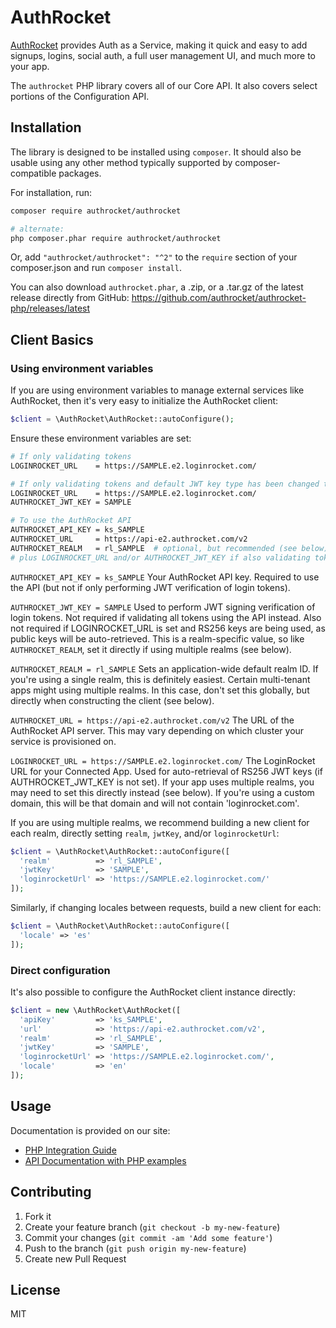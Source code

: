 # AuthRocket

[AuthRocket](https://authrocket.com/) provides Auth as a Service, making it quick and easy to add signups, logins, social auth, a full user management UI, and much more to your app.

The `authrocket` PHP library covers all of our Core API. It also covers select portions of the Configuration API.


## Installation

The library is designed to be installed using `composer`. It should also be usable using any other method typically supported by composer-compatible packages.

For installation, run:
```bash
composer require authrocket/authrocket

# alternate:
php composer.phar require authrocket/authrocket
```

Or, add `"authrocket/authrocket": "^2"` to the `require` section of your composer.json and run `composer install`.

You can also download `authrocket.phar`, a .zip, or a .tar.gz of the latest release directly from GitHub: https://github.com/authrocket/authrocket-php/releases/latest


## Client Basics

### Using environment variables

If you are using environment variables to manage external services like AuthRocket, then it's very easy to initialize the AuthRocket client:

```php
$client = \AuthRocket\AuthRocket::autoConfigure();
```

Ensure these environment variables are set:

```bash
# If only validating tokens
LOGINROCKET_URL    = https://SAMPLE.e2.loginrocket.com/

# If only validating tokens and default JWT key type has been changed to HS256
LOGINROCKET_URL    = https://SAMPLE.e2.loginrocket.com/
AUTHROCKET_JWT_KEY = SAMPLE

# To use the AuthRocket API
AUTHROCKET_API_KEY = ks_SAMPLE
AUTHROCKET_URL     = https://api-e2.authrocket.com/v2
AUTHROCKET_REALM   = rl_SAMPLE  # optional, but recommended (see below)
# plus LOGINROCKET_URL and/or AUTHROCKET_JWT_KEY if also validating tokens
```

`AUTHROCKET_API_KEY = ks_SAMPLE`
Your AuthRocket API key. Required to use the API (but not if only performing JWT verification of login tokens).

`AUTHROCKET_JWT_KEY = SAMPLE`
Used to perform JWT signing verification of login tokens. Not required if validating all tokens using the API instead. Also not required if LOGINROCKET_URL is set and RS256 keys are being used, as public keys will be auto-retrieved. This is a realm-specific value, so like `AUTHROCKET_REALM`, set it directly if using multiple realms (see below).

`AUTHROCKET_REALM = rl_SAMPLE`
Sets an application-wide default realm ID. If you're using a single realm, this is definitely easiest. Certain multi-tenant apps might using multiple realms. In this case, don't set this globally, but directly when constructing the client (see below).

`AUTHROCKET_URL = https://api-e2.authrocket.com/v2`
The URL of the AuthRocket API server. This may vary depending on which cluster your service is provisioned on.

`LOGINROCKET_URL = https://SAMPLE.e2.loginrocket.com/`
The LoginRocket URL for your Connected App. Used for auto-retrieval of RS256 JWT keys (if AUTHROCKET_JWT_KEY is not set). If your app uses multiple realms, you may need to set this directly instead (see below). If you're using a custom domain, this will be that domain and will not contain 'loginrocket.com'.

If you are using multiple realms, we recommend building a new client for each realm, directly setting `realm`, `jwtKey`, and/or `loginrocketUrl`:

```php
$client = \AuthRocket\AuthRocket::autoConfigure([
  'realm'          => 'rl_SAMPLE',
  'jwtKey'         => 'SAMPLE',
  'loginrocketUrl' => 'https://SAMPLE.e2.loginrocket.com/'
]);
```

Similarly, if changing locales between requests, build a new client for each:

```php
$client = \AuthRocket\AuthRocket::autoConfigure([
  'locale' => 'es'
]);
```


### Direct configuration

It's also possible to configure the AuthRocket client instance directly:

```php
$client = new \AuthRocket\AuthRocket([
  'apiKey'         => 'ks_SAMPLE',
  'url'            => 'https://api-e2.authrocket.com/v2',
  'realm'          => 'rl_SAMPLE',
  'jwtKey'         => 'SAMPLE',
  'loginrocketUrl' => 'https://SAMPLE.e2.loginrocket.com/',
  'locale'         => 'en'
]);
```


## Usage

Documentation is provided on our site:

* [PHP Integration Guide](https://authrocket.com/docs/integration/php)
* [API Documentation with PHP examples](https://authrocket.com/docs/api/users)


## Contributing

1. Fork it
2. Create your feature branch (`git checkout -b my-new-feature`)
3. Commit your changes (`git commit -am 'Add some feature'`)
4. Push to the branch (`git push origin my-new-feature`)
5. Create new Pull Request


## License

MIT
